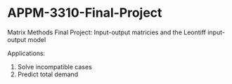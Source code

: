 # APPM-3310-Final-Project

Matrix Methods Final Project: Input-output matricies and the Leontiff input-output model

Applications:
  
  1. Solve incompatible cases
  2. Predict total demand
